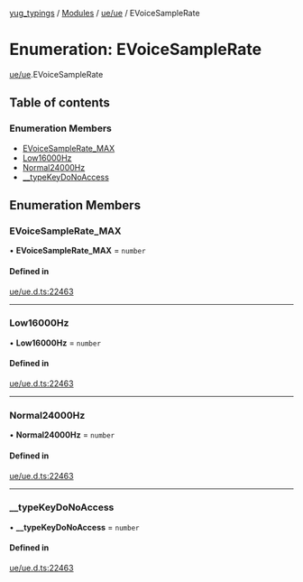 [yug_typings](../README.md) / [Modules](../modules.md) / [ue/ue](../modules/ue_ue.md) / EVoiceSampleRate

# Enumeration: EVoiceSampleRate

[ue/ue](../modules/ue_ue.md).EVoiceSampleRate

## Table of contents

### Enumeration Members

- [EVoiceSampleRate\_MAX](ue_ue.EVoiceSampleRate.md#evoicesamplerate_max)
- [Low16000Hz](ue_ue.EVoiceSampleRate.md#low16000hz)
- [Normal24000Hz](ue_ue.EVoiceSampleRate.md#normal24000hz)
- [\_\_typeKeyDoNoAccess](ue_ue.EVoiceSampleRate.md#__typekeydonoaccess)

## Enumeration Members

### EVoiceSampleRate\_MAX

• **EVoiceSampleRate\_MAX** = `number`

#### Defined in

[ue/ue.d.ts:22463](https://github.com/YugMetaverse/yug_typings/blob/25cad34/ue/ue.d.ts#L22463)

___

### Low16000Hz

• **Low16000Hz** = `number`

#### Defined in

[ue/ue.d.ts:22463](https://github.com/YugMetaverse/yug_typings/blob/25cad34/ue/ue.d.ts#L22463)

___

### Normal24000Hz

• **Normal24000Hz** = `number`

#### Defined in

[ue/ue.d.ts:22463](https://github.com/YugMetaverse/yug_typings/blob/25cad34/ue/ue.d.ts#L22463)

___

### \_\_typeKeyDoNoAccess

• **\_\_typeKeyDoNoAccess** = `number`

#### Defined in

[ue/ue.d.ts:22463](https://github.com/YugMetaverse/yug_typings/blob/25cad34/ue/ue.d.ts#L22463)
